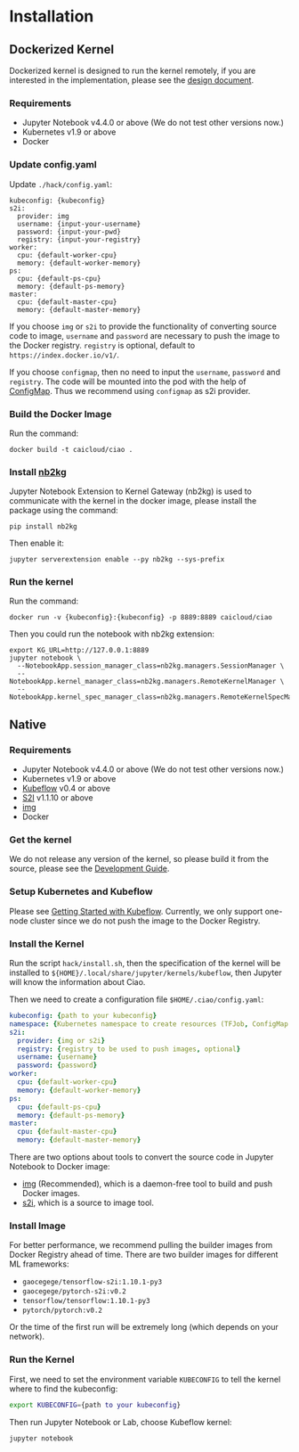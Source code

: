 # Installation

## Dockerized Kernel

Dockerized kernel is designed to run the kernel remotely, if you are interested in the implementation, please see the [design document](./design.md).

### Requirements

- Jupyter Notebook v4.4.0 or above (We do not test other versions now.)
- Kubernetes v1.9 or above
- Docker

### Update config.yaml

Update `./hack/config.yaml`:

```
kubeconfig: {kubeconfig}
s2i:
  provider: img
  username: {input-your-username}
  password: {input-your-pwd}
  registry: {input-your-registry}
worker:
  cpu: {default-worker-cpu}
  memory: {default-worker-memory}
ps:
  cpu: {default-ps-cpu}
  memory: {default-ps-memory}
master:
  cpu: {default-master-cpu}
  memory: {default-master-memory}      
```

If you choose `img` or `s2i` to provide the functionality of converting source code to image, `username` and `password` are necessary to push the image to the Docker registry. `registry` is optional, default to `https://index.docker.io/v1/`.

If you choose `configmap`, then no need to input the `username`, `password` and `registry`. The code will be mounted into the pod with the help of [ConfigMap](https://kubernetes.io/docs/tasks/configure-pod-container/configure-pod-configmap/#create-a-configmap). Thus we recommend using `configmap` as s2i provider.

### Build the Docker Image

Run the command:

```
docker build -t caicloud/ciao .
```

### Install [nb2kg](https://github.com/jupyter/nb2kg)

Jupyter Notebook Extension to Kernel Gateway (nb2kg) is used to communicate with the kernel in the docker image, please install the package using the command:

```
pip install nb2kg
```

Then enable it:

```
jupyter serverextension enable --py nb2kg --sys-prefix
```

### Run the kernel

Run the command:

```
docker run -v {kubeconfig}:{kubeconfig} -p 8889:8889 caicloud/ciao
```

Then you could run the notebook with nb2kg extension:

```
export KG_URL=http://127.0.0.1:8889
jupyter notebook \
  --NotebookApp.session_manager_class=nb2kg.managers.SessionManager \
  --NotebookApp.kernel_manager_class=nb2kg.managers.RemoteKernelManager \
  --NotebookApp.kernel_spec_manager_class=nb2kg.managers.RemoteKernelSpecManager
```

## Native

### Requirements

- Jupyter Notebook v4.4.0 or above (We do not test other versions now.)
- Kubernetes v1.9 or above
- [Kubeflow](https://www.kubeflow.org/) v0.4 or above
- [S2I](https://github.com/openshift/source-to-image) v1.1.10 or above
- [img](https://github.com/genuinetools/img)
- Docker

### Get the kernel

We do not release any version of the kernel, so please build it from the source, please see the [Development Guide](./development.md).

### Setup Kubernetes and Kubeflow

Please see [Getting Started with Kubeflow](https://www.kubeflow.org/docs/started/getting-started/). Currently, we only support one-node cluster since we do not push the image to the Docker Registry.

### Install the Kernel

Run the script `hack/install.sh`, then the specification of the kernel will be installed to `${HOME}/.local/share/jupyter/kernels/kubeflow`, then Jupyter will know the information about Ciao.

Then we need to create a configuration file `$HOME/.ciao/config.yaml`:

```yaml
kubeconfig: {path to your kubeconfig}
namespace: {Kubernetes namespace to create resources (TFJob, ConfigMap and so on), please make sure that the namespace exists in Kubernetes}
s2i:
  provider: {img or s2i}
  registry: {registry to be used to push images, optional}
  username: {username}
  password: {password}
worker:
  cpu: {default-worker-cpu}
  memory: {default-worker-memory}
ps:
  cpu: {default-ps-cpu}
  memory: {default-ps-memory}
master:
  cpu: {default-master-cpu}
  memory: {default-master-memory}      
```

There are two options about tools to convert the source code in Jupyter Notebook to Docker image:

- [img](https://github.com/genuinetools/img) (Recommended), which is a daemon-free tool to build and push Docker images.
- [s2i](https://github.com/openshift/source-to-image), which is a source to image tool.

### Install Image

For better performance, we recommend pulling the builder images from Docker Registry ahead of time. There are two builder images for different ML frameworks:

- `gaocegege/tensorflow-s2i:1.10.1-py3`
- `gaocegege/pytorch-s2i:v0.2`
- `tensorflow/tensorflow:1.10.1-py3`
- `pytorch/pytorch:v0.2`

Or the time of the first run will be extremely long (which depends on your network).

### Run the Kernel

First, we need to set the environment variable `KUBECONFIG` to tell the kernel where to find the kubeconfig:

```bash
export KUBECONFIG={path to your kubeconfig}
```

Then run Jupyter Notebook or Lab, choose Kubeflow kernel:

```
jupyter notebook
```
